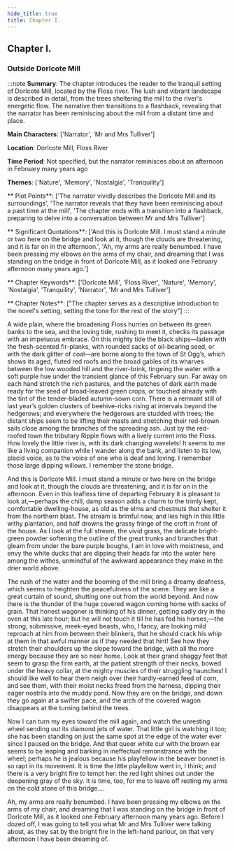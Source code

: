 ```yaml
---
hide_title: true
title: Chapter I.
---
```

## Chapter I.
### Outside Dorlcote Mill 
:::note
**Summary**:
The chapter introduces the reader to the tranquil setting of Dorlcote Mill, located by the Floss river. The lush and vibrant landscape is described in detail, from the trees sheltering the mill to the river's energetic flow. The narrative then transitions to a flashback, revealing that the narrator has been reminiscing about the mill from a distant time and place.

**Main Characters**:
['Narrator', 'Mr and Mrs Tulliver']

**Location**:
Dorlcote Mill, Floss River

**Time Period**:
Not specified, but the narrator reminisces about an afternoon in February many years ago

**Themes**:
['Nature', 'Memory', 'Nostalgia', 'Tranquility']

** Plot Points**:
['The narrator vividly describes the Dorlcote Mill and its surroundings', 'The narrator reveals that they have been reminiscing about a past time at the mill', 'The chapter ends with a transition into a flashback, preparing to delve into a conversation between Mr and Mrs Tulliver']

** Significant Quotations**:
['And this is Dorlcote Mill. I must stand a minute or two here on the bridge and look at it, though the clouds are threatening, and it is far on in the afternoon.', 'Ah, my arms are really benumbed. I have been pressing my elbows on the arms of my chair, and dreaming that I was standing on the bridge in front of Dorlcote Mill, as it looked one February afternoon many years ago.']

** Chapter Keywords**:
['Dorlcote Mill', 'Floss River', 'Nature', 'Memory', 'Nostalgia', 'Tranquility', 'Narrator', 'Mr and Mrs Tulliver']

** Chapter Notes**:
["The chapter serves as a descriptive introduction to the novel's setting, setting the tone for the rest of the story"]
:::


  A wide plain, where the broadening Floss hurries on between its green banks to the sea, and the loving tide, rushing to meet it, checks its passage with an impetuous embrace. On this mighty tide the black ships—laden with the fresh-scented fir-planks, with rounded sacks of oil-bearing seed, or with the dark glitter of coal—are borne along to the town of St Ogg’s, which shows its aged, fluted red roofs and the broad gables of its wharves between the low wooded hill and the river-brink, tingeing the water with a soft purple hue under the transient glance of this February sun. Far away on each hand stretch the rich pastures, and the patches of dark earth made ready for the seed of broad-leaved green crops, or touched already with the tint of the tender-bladed autumn-sown corn. There is a remnant still of last year’s golden clusters of beehive-ricks rising at intervals beyond the hedgerows; and everywhere the hedgerows are studded with trees; the distant ships seem to be lifting their masts and stretching their red-brown sails close among the branches of the spreading ash. Just by the red-roofed town the tributary Ripple flows with a lively current into the Floss. How lovely the little river is, with its dark changing wavelets! It seems to me like a living companion while I wander along the bank, and listen to its low, placid voice, as to the voice of one who is deaf and loving. I remember those large dipping willows. I remember the stone bridge. 

  And this is Dorlcote Mill. I must stand a minute or two here on the bridge and look at it, though the clouds are threatening, and it is far on in the afternoon. Even in this leafless time of departing February it is pleasant to look at,—perhaps the chill, damp season adds a charm to the trimly kept, comfortable dwelling-house, as old as the elms and chestnuts that shelter it from the northern blast. The stream is brimful now, and lies high in this little withy plantation, and half drowns the grassy fringe of the croft in front of the house. As I look at the full stream, the vivid grass, the delicate bright-green powder softening the outline of the great trunks and branches that gleam from under the bare purple boughs, I am in love with moistness, and envy the white ducks that are dipping their heads far into the water here among the withes, unmindful of the awkward appearance they make in the drier world above. 

  The rush of the water and the booming of the mill bring a dreamy deafness, which seems to heighten the peacefulness of the scene. They are like a great curtain of sound, shutting one out from the world beyond. And now there is the thunder of the huge covered wagon coming home with sacks of grain. That honest wagoner is thinking of his dinner, getting sadly dry in the oven at this late hour; but he will not touch it till he has fed his horses,—the strong, submissive, meek-eyed beasts, who, I fancy, are looking mild reproach at him from between their blinkers, that he should crack his whip at them in that awful manner as if they needed that hint! See how they stretch their shoulders up the slope toward the bridge, with all the more energy because they are so near home. Look at their grand shaggy feet that seem to grasp the firm earth, at the patient strength of their necks, bowed under the heavy collar, at the mighty muscles of their struggling haunches! I should like well to hear them neigh over their hardly-earned feed of corn, and see them, with their moist necks freed from the harness, dipping their eager nostrils into the muddy pond. Now they are on the bridge, and down they go again at a swifter pace, and the arch of the covered wagon disappears at the turning behind the trees. 

  Now I can turn my eyes toward the mill again, and watch the unresting wheel sending out its diamond jets of water. That little girl is watching it too; she has been standing on just the same spot at the edge of the water ever since I paused on the bridge. And that queer white cur with the brown ear seems to be leaping and barking in ineffectual remonstrance with the wheel; perhaps he is jealous because his playfellow in the beaver bonnet is so rapt in its movement. It is time the little playfellow went in, I think; and there is a very bright fire to tempt her: the red light shines out under the deepening gray of the sky. It is time, too, for me to leave off resting my arms on the cold stone of this bridge.... 

  Ah, my arms are really benumbed. I have been pressing my elbows on the arms of my chair, and dreaming that I was standing on the bridge in front of Dorlcote Mill, as it looked one February afternoon many years ago. Before I dozed off, I was going to tell you what Mr and Mrs Tulliver were talking about, as they sat by the bright fire in the left-hand parlour, on that very afternoon I have been dreaming of. 

  